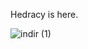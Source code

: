 Hedracy is here.

<!--
**Hedracy/Hedracy** is a ✨ _special_ ✨ repository because its `README.md` (this file) appears on your GitHub profile.


Here are some ideas to get you started:

- 🔭 I’m currently working on ...
- 🌱 I’m currently learning ...
- 👯 I’m looking to collaborate on ...
- 🤔 I’m looking for help with ...
- 💬 Ask me about ...
- 📫 How to reach me: ...
- 😄 Pronouns: ...
- ⚡ Fun fact: ...
-->
![indir (1)](https://github.com/user-attachments/assets/f6a0e60a-14b5-488a-b54d-1bea7d5df3cc)
